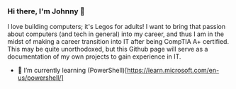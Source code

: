 ### Hi there, I'm Johnny 👋

I love building computers; it's Legos for adults! I want to bring that passion about computers (and tech in general) into my career, and thus I am in the midst of making a career transition into IT after being CompTIA A+ certified. This may be quite unorthodoxed, but this Github page will serve as a documentation of my own projects to gain experience in IT.

- 🌱 I’m currently learning (PowerShell)[https://learn.microsoft.com/en-us/powershell/]
<!--
**johnnyh209/johnnyh209** is a ✨ _special_ ✨ repository because its `README.md` (this file) appears on your GitHub profile.

Here are some ideas to get you started:

- 🔭 I’m currently working on ...
- 🌱 I’m currently learning ...
- 👯 I’m looking to collaborate on ...
- 🤔 I’m looking for help with ...
- 💬 Ask me about ...
- 📫 How to reach me: ...
- 😄 Pronouns: ...
- ⚡ Fun fact: ...
-->
